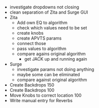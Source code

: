 - investigate dropdowns not closing
- clean separation of Zita and Surge GUI
- Zita
  - Add own EQ to algorithm
  - check which values need to be set
  - create knobs
  - create APVTS params
  - connect those
  - pass values to algorithm
  - compare agains original algorithm
    - get JACK up and running again
- Surge
  - investigate params not doing anything
  - maybe some can be eliminated
  - compare against original algorithm
- Create Backdrops 150
- Create Backdrops 100
- Move Knobs to correct location 100
- Write manual entry for Reverbs 
